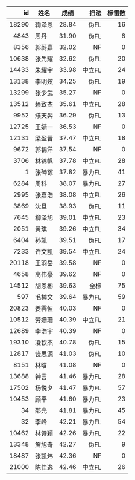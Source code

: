 | id    | 姓名  | 成绩    | 扫法   | 标雷数 |
|-------:|-----|-------|------:|-----:|
| 18290 | 鞠泽恩 | 28.84 | 伪FL  | 16  |
| 4843  | 周丹  | 31.90  | 伪FL  | 8   |
| 8356  | 郭蔚嘉 | 32.02 | NF   | 0   |
| 10638 | 张先耀 | 32.62 | 伪FL  | 20  |
| 14433 | 朱耀宇 | 33.98 | 中立FL | 24  |
| 13138 | 李明炫 | 34.25 | 伪FL  | 19  |
| 13299 | 张少武 | 35.27 | NF   | 0   |
| 13512 | 赖致杰 | 35.61 | 中立FL | 28  |
| 9952  | 濮天羿 | 36.29 | 伪FL  | 13  |
| 12725 | 王婧一 | 36.53 | NF   | 0   |
| 12131 | 梁盈晋 | 37.47 | 中立FL | 18  |
| 9672  | 郭锦洋 | 37.54 | NF   | 0   |
| 3706  | 林锦帆 | 37.78 | 中立FL | 28  |
| 1     | 张砷镓 | 37.82 | 暴力FL | 41  |
| 6284  | 周科  | 38.07 | 暴力FL | 27  |
| 2995  | 张嘉浩 | 38.08 | 中立FL | 26  |
| 3869  | 沈旦  | 38.93 | 伪FL  | 11  |
| 7645  | 柳泽旭 | 39.01 | 中立FL | 23  |
| 2051  | 黄琪  | 39.26 | 中立FL | 34  |
| 6404  | 孙凯  | 39.51 | 伪FL  | 17  |
| 7233  | 许文凯 | 39.54 | 中立FL | 24  |
| 20118 | 王羽岳 | 39.58 | NF   | 0   |
| 4658  | 高伟豪 | 39.62 | NF   | 0   |
| 14512 | 胡恩彬 | 39.63 | 全标   | 75  |
| 597   | 毛樟文 | 39.64 | 暴力FL | 59  |
| 20823 | 姜霁恒 | 40.03 | NF   | 0   |
| 10512 | 劳姗珊 | 40.39 | 中立FL | 21  |
| 12689 | 李浩宇 | 40.39 | NF   | 0   |
| 19310 | 凌钦杰 | 40.78 | 伪FL  | 15  |
| 12817 | 饶思源 | 41.03 | 伪FL  | 10  |
| 8151  | 林晗  | 41.08 | NF   | 0   |
| 13688 | 钟言  | 41.46 | 暴力FL | 28  |
| 17502 | 杨悦夕 | 41.47 | 暴力FL | 57  |
| 10453 | 顾平  | 41.60  | 暴力FL | 23  |
| 34    | 邵光  | 41.81 | 暴力FL | 45  |
| 32    | 李峰  | 42.21 | 暴力FL | 54  |
| 10462 | 林诗颖 | 42.26 | 暴力FL | 22  |
| 13348 | 詹旭奇 | 42.27 | 伪FL  | 9   |
| 18487 | 张凯炜 | 42.36 | NF   | 0   |
| 21000 | 陈佳逸 | 42.46 | 中立FL | 26  |